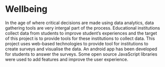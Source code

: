 # Wellbeing

In the age of where critical decisions are made using data analytics, data gathering tools are very intergal part of the process. Educational institutions collect data from students to improve student’s experiences and the target of this project is to provide tools for these institutions to collect data. This project uses web-based technologies to provide tool for institutions to create surveys and visualise the data. An android app has been developed for students to answer the surveys. Some open source JavaScript libraries were used to add features and improve the user experience. 

